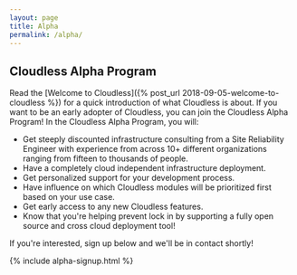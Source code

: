 ```yaml
---
layout: page
title: Alpha
permalink: /alpha/
---
```

## Cloudless Alpha Program

Read the [Welcome to Cloudless]({% post_url 2018-09-05-welcome-to-cloudless %})
for a quick introduction of what Cloudless is about.  If you want to be an early
adopter of Cloudless, you can join the Cloudless Alpha Program!  In the
Cloudless Alpha Program, you will:

- Get steeply discounted infrastructure consulting from a Site Reliability
  Engineer with experience from across 10+ different organizations ranging from
  fifteen to thousands of people.
- Have a completely cloud independent infrastructure deployment.
- Get personalized support for your development process.
- Have influence on which Cloudless modules will be prioritized first based on
  your use case.
- Get early access to any new Cloudless features.
- Know that you're helping prevent lock in by supporting a fully open source and
  cross cloud deployment tool!

If you're interested, sign up below and we'll be in contact shortly!

{% include alpha-signup.html %}
